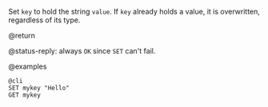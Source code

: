Set `key` to hold the string `value`.
If `key` already holds a value, it is overwritten, regardless of its type.

@return

@status-reply: always `OK` since `SET` can't fail.

@examples

    @cli
    SET mykey "Hello"
    GET mykey
